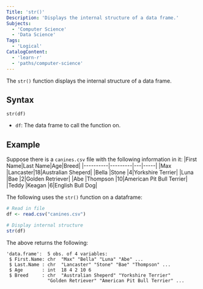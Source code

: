 ```yaml
---
Title: 'str()'
Description: 'Displays the internal structure of a data frame.'
Subjects:
  - 'Computer Science'
  - 'Data Science'
Tags:
  - 'Logical'
CatalogContent:
  - 'learn-r'
  - 'paths/computer-science'
---
```


The `str()` function displays the internal structure of a data frame.

## Syntax

```pseudo
str(df)
```

- `df`: The data frame to call the function on.

## Example

Suppose there is a `canines.csv` file with the following information in it:
|First Name|Last Name|Age|Breed|
|----------|---------|---|-----|
|Max |Lancaster|18|Australian Sheperd|
|Bella |Stone |4|Yorkshire Terrier|
|Luna |Bae |2|Golden Retriever|
|Abe |Thompson |10|American Pit Bull Terrier|
|Teddy |Keagan |6|English Bull Dog|

The following uses the `str()` function on a dataframe:

```r
# Read in file
df <- read.csv("canines.csv")

# Display internal structure
str(df)
```

The above returns the following:

```shell
'data.frame':  5 obs. of 4 variables:
 $ First.Name: chr  "Max" "Bella" "Luna" "Abe" ...
 $ Last.Name : chr  "Lancaster" "Stone" "Bae" "Thompson" ...
 $ Age       : int  18 4 2 10 6
 $ Breed     : chr  "Australian Sheperd" "Yorkshire Terrier"
               "Golden Retriever" "American Pit Bull Terrier" ...
```
